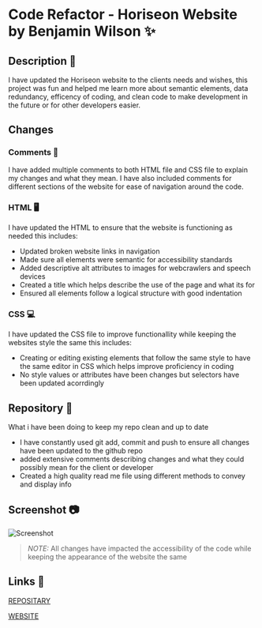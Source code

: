 # Code Refactor - Horiseon Website by Benjamin Wilson ✨
## Description 🤙
I have updated the Horiseon website to the clients needs and wishes, this project was fun and helped me learn more about semantic elements, data redundancy, efficency of coding, and clean code to make development in the future or for other developers easier. 

## Changes 

### Comments 💬

I have added multiple comments to both HTML file and CSS file to explain my changes and what they mean. I have also included comments for different sections of the website for ease of navigation around the code.

### HTML 🖥️

I have updated the HTML to ensure that the website is functioning as needed this includes:
- Updated broken website links in navigation
- Made sure all elements were semantic for accessibility standards
- Added descriptive alt attributes to images for webcrawlers and speech devices
- Created a title which helps describe the use of the page and what its for
- Ensured all elements follow a logical structure with good indentation

### CSS 💻

I have updated the CSS file to improve functionallity while keeping the websites style the same this includes:
- Creating or editing existing elements that follow the same style to have the same editor in CSS which helps improve proficiency in coding
- No style values or attributes have been changes but selectors have been updated acorrdingly

## Repository 📁

What i have been doing to keep my repo clean and up to date
- I have constantly used git add, commit and push to ensure all changes have been updated to the github repo
- added extensive comments describing changes and what they could possibly mean for the client or developer
- Created a high quality read me file using different methods to convey and display info

## Screenshot 📷
![Screenshot](https://user-images.githubusercontent.com/77607177/109375747-39715400-7913-11eb-8e55-8b25616f8373.png)
> *NOTE:* All changes have impacted the accessibility of the code while keeping the appearance of the website the same

## Links 🔗
[REPOSITARY](https://github.com/MarketingPlus/1-code-refactor)

[WEBSITE](https://marketingplus.github.io/1-code-refactor/)